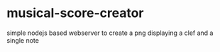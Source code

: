 # musical-score-creator
simple nodejs based webserver to create a png displaying a clef and a single note
